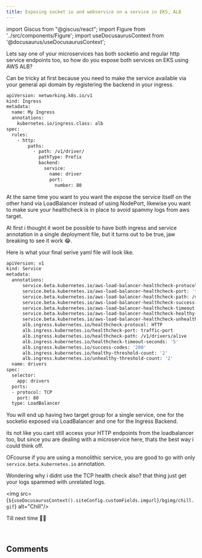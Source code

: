 ```yaml
---
title: Exposing socket io and webservice on a service in EKS, ALB
---
```

import Giscus from "@giscus/react";
import Figure from '../src/components/Figure';
import useDocusaurusContext from '@docusaurus/useDocusaurusContext';

Lets say one of your microservices has both socketio and regular http service endpoints too, so how do you expose both services on EKS using AWS ALB?

Can be tricky at first because you need to make the service available via your general api domain by registering the backend in your ingress.

```bash title="alb.yaml"
apiVersion: networking.k8s.io/v1
kind: Ingress
metadata:
  name: My Ingress
  annotations:
    kubernetes.io/ingress.class: alb
spec:
  rules:
    - http:
        paths:
          - path: /v1/driver/
            pathType: Prefix
            backend:
              service:
                name: driver
                port:
                  number: 80
```

At the same time you want to you want the expose the service itself on the other hand via LoadBalancer instead of using NodePort, likewise you want to make sure your healthcheck is in place to avoid spammy logs from aws target.

At first i thought it wont be possible to have both ingress and service annotation in a single deployment file, but it turns out to be true, jaw breaking to see it work 😂.

Here is what your final serive yaml file will look like.

```bash title="alb.yaml"
apiVersion: v1
kind: Service
metadata:
  annotations:
      service.beta.kubernetes.io/aws-load-balancer-healthcheck-protocol: HTTP
      service.beta.kubernetes.io/aws-load-balancer-healthcheck-port: 'traffic-port'
      service.beta.kubernetes.io/aws-load-balancer-healthcheck-path: /v1/drivers/alive
      service.beta.kubernetes.io/aws-load-balancer-healthcheck-success-codes: "200"
      service.beta.kubernetes.io/aws-load-balancer-healthcheck-timeout: '5'
      service.beta.kubernetes.io/aws-load-balancer-healthcheck-healthy-threshold: '2'
      service.beta.kubernetes.io/aws-load-balancer-healthcheck-unhealthy-threshold: '2'
      alb.ingress.kubernetes.io/healthcheck-protocol: HTTP
      alb.ingress.kubernetes.io/healthcheck-port: traffic-port
      alb.ingress.kubernetes.io/healthcheck-path: /v1/drivers/alive
      alb.ingress.kubernetes.io/healthcheck-timeout-seconds: '5'
      alb.ingress.kubernetes.io/success-codes: '200'
      alb.ingress.kubernetes.io/healthy-threshold-count: '2'
      alb.ingress.kubernetes.io/unhealthy-threshold-count: '2'
  name: drivers
spec:
  selector:
    app: drivers
  ports:
  - protocol: TCP
    port: 80
  type: LoadBalancer
```

You will end up having two target group for a single service, one for the socketio exposed via LoadBalancer and one for the Ingress Backend.

its not like you cant still access your HTTP endpoints from the loadbalancer too, but since you are dealing with a microservice here, thats the best way i could think off.

OFcourse if you are using a monolithic service, you are good to go with only ```service.beta.kubernetes.io``` annotation.

Wondering why i didnt use the TCP health check also? that thing just get your logs spammed with unrelated logs.

<img src={`${useDocusaurusContext().siteConfig.customFields.imgurl}/bgimg/chill.gif`} alt="Chill"/>

Till next time 🤞🏽

<br/>
<h2>Comments</h2>
<Giscus
id="comments"
repo="saintmalik/blog.saintmalik.me"
repoId="MDEwOlJlcG9zaXRvcnkzOTE0MzQyOTI="
category="General"
categoryId="DIC_kwDOF1TQNM4CQ8lN"
mapping="title"
term="Comments"
reactionsEnabled="1"
emitMetadata="0"
inputPosition="top"
theme="preferred_color_scheme"
lang="en"
loading="lazy"
crossorigin="anonymous"
    />